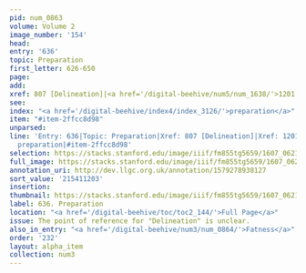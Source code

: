 ```yaml
---
pid: num_0863
volume: Volume 2
image_number: '154'
head:
entry: '636'
topic: Preparation
first_letter: 626-650
page:
add:
xref: 807 [Delineation]|<a href='/digital-beehive/num5/num_1638/'>1201 [Preparation]</a>
see:
index: "<a href='/digital-beehive/index4/index_3126/'>preparation</a>"
item: "#item-2ffcc8d98"
unparsed:
line: 'Entry: 636|Topic: Preparation|Xref: 807 [Delineation]|Xref: 1201 [Preparation]|Index:
  preparation|#item-2ffcc8d98'
selection: https://stacks.stanford.edu/image/iiif/fm855tg5659/1607_0621/895,1203,2785,613/full/0/default.jpg
full_image: https://stacks.stanford.edu/image/iiif/fm855tg5659/1607_0621/full/full/0/default.jpg
annotation_uri: http://dev.llgc.org.uk/annotation/1579278938127
sort_value: '215411203'
insertion:
thumbnail: https://stacks.stanford.edu/image/iiif/fm855tg5659/1607_0621/895,1203,600,180/250,/0/default.jpg
label: 636. Preparation
location: "<a href='/digital-beehive/toc/toc2_144/'>Full Page</a>"
issue: The point of reference for "Delineation" is unclear.
also_in_entry: "<a href='/digital-beehive/num3/num_0864/'>Fatness</a>"
order: '232'
layout: alpha_item
collection: num3
---
```

